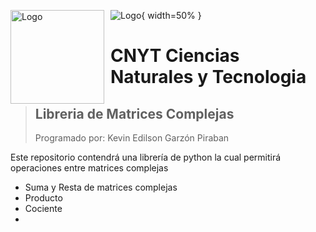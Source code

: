 <img src="https://upload.wikimedia.org/wikipedia/commons/2/2f/Escuela_Colombiana_de_Ingenier%C3%ADa_2.jpg"
     alt="Logo"
     style="float: left; margin-right: 10px;" width="150"/>
     
 
![Logo](https://upload.wikimedia.org/wikipedia/commons/2/2f/Escuela_Colombiana_de_Ingenier%C3%ADa_2.jpg){ width=50% }
# CNYT Ciencias Naturales y Tecnologia
> ## Libreria de Matrices Complejas
>Programado por: Kevin Edilson Garzón Piraban

Este repositorio contendrá una librería de python la cual permitirá operaciones entre matrices complejas
  * Suma y Resta de matrices complejas
  * Producto
  * Cociente
  *
